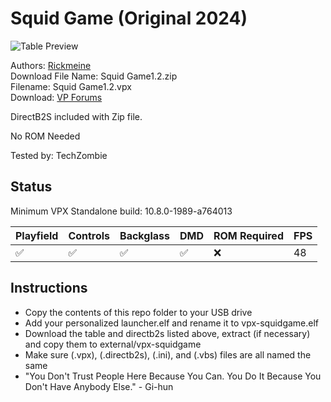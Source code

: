 # Squid Game (Original 2024)

![Table Preview](https://vpuniverse.com/screenshots/monthly_2025_01/1Desafio.png.3dcd0dd7128dc874ef7788b63f8adc9c.png)

Authors: [Rickmeine](https://vpuniverse.com/profile/46002-rickmeine/)  
Download File Name: Squid Game1.2.zip  
Filename: Squid Game1.2.vpx  
Download: [VP Forums](https://vpuniverse.com/files/file/23135-squid-game)

DirectB2S included with Zip file. 

No ROM Needed

Tested by: TechZombie

## Status 

Minimum VPX Standalone build: 10.8.0-1989-a764013

| Playfield | Controls | Backglass | DMD | ROM Required | FPS | 
|-----------|----------|-----------|-----|--------------|-----|
| :white_check_mark: | :white_check_mark: | :white_check_mark: | :white_check_mark: | :x: | 48 |

## Instructions

- Copy the contents of this repo folder to your USB drive
- Add your personalized launcher.elf and rename it to vpx-squidgame.elf
- Download the table and directb2s listed above, extract (if necessary) and copy them to external/vpx-squidgame
- Make sure (.vpx), (.directb2s), (.ini), and (.vbs) files are all named the same
- "You Don't Trust People Here Because You Can. You Do It Because You Don't Have Anybody Else." - Gi-hun
